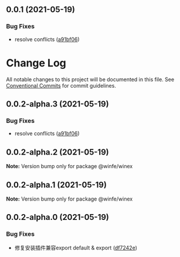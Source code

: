 ## 0.0.1 (2021-05-19)


### Bug Fixes

* resolve conflicts ([a91bf06](https://github.com/cool-fe/winex-cli/commit/a91bf06054b41dd6262bca2844893e17ec369d38))



# Change Log

All notable changes to this project will be documented in this file.
See [Conventional Commits](https://conventionalcommits.org) for commit guidelines.

## 0.0.2-alpha.3 (2021-05-19)


### Bug Fixes

* resolve conflicts ([a91bf06](https://github.com/cool-fe/winex-cli/commit/a91bf06054b41dd6262bca2844893e17ec369d38))





## 0.0.2-alpha.2 (2021-05-19)

**Note:** Version bump only for package @winfe/winex





## 0.0.2-alpha.1 (2021-05-19)

**Note:** Version bump only for package @winfe/winex





## 0.0.2-alpha.0 (2021-05-19)


### Bug Fixes

* 修复安装插件兼容export default & export ([df7242e](https://github.com/cool-fe/winex-cli/commit/df7242e8d7799cc383a4f9c9d5e86d1c00671208))
